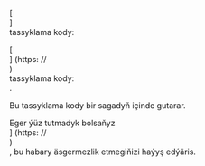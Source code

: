 [<br host>]<br action>tassyklama kody:<br code>

[<br host>] (https: //<br host>)<br action>tassyklama kody:<br code>.

Bu tassyklama kody bir sagadyň içinde gutarar.

Eger ýüz tutmadyk bolsaňyz<br host>] (https: //<br host>)<br action>, bu habary äsgermezlik etmegiňizi haýyş edýäris.
